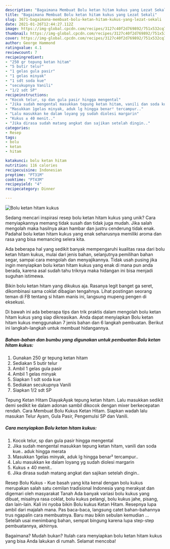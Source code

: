 ```yaml
---
description: "Bagaimana Membuat Bolu ketan hitam kukus yang Lezat Sekali"
title: "Bagaimana Membuat Bolu ketan hitam kukus yang Lezat Sekali"
slug: 3671-bagaimana-membuat-bolu-ketan-hitam-kukus-yang-lezat-sekali
date: 2021-01-26T12:44:27.112Z
image: https://img-global.cpcdn.com/recipes/3127c40f2d769892/751x532cq70/bolu-ketan-hitam-kukus-foto-resep-utama.jpg
thumbnail: https://img-global.cpcdn.com/recipes/3127c40f2d769892/751x532cq70/bolu-ketan-hitam-kukus-foto-resep-utama.jpg
cover: https://img-global.cpcdn.com/recipes/3127c40f2d769892/751x532cq70/bolu-ketan-hitam-kukus-foto-resep-utama.jpg
author: George Hammond
ratingvalue: 4.1
reviewcount: 7
recipeingredient:
- "250 gr tepung ketan hitam"
- "5 butir telur"
- "1 gelas gula pasir"
- "1 gelas minyak"
- "1 sdt soda kue"
- "secukupnya Vanili"
- "1/2 sdt SP"
recipeinstructions:
- "Kocok telur, sp dan gula pasir hingga mengental"
- "Jika sudah mengental masukkan tepung ketan hitam, vanili dan soda kue.. aduk hingga merata"
- "Masukkan 1gelas minyak, aduk lg hingga benar² tercampur.."
- "Lalu masukkan ke dalam loyang yg sudah diolesi margarin"
- "Kukus ± 40 menit.."
- "Jika dirasa sudah matang angkat dan sajikan setelah dingin.."
categories:
- Resep
tags:
- bolu
- ketan
- hitam

katakunci: bolu ketan hitam 
nutrition: 116 calories
recipecuisine: Indonesian
preptime: "PT31M"
cooktime: "PT43M"
recipeyield: "4"
recipecategory: Dinner

---
```



![Bolu ketan hitam kukus](https://img-global.cpcdn.com/recipes/3127c40f2d769892/751x532cq70/bolu-ketan-hitam-kukus-foto-resep-utama.jpg)

Sedang mencari inspirasi resep bolu ketan hitam kukus yang unik? Cara menyiapkannya memang tidak susah dan tidak juga mudah. Jika salah mengolah maka hasilnya akan hambar dan justru cenderung tidak enak. Padahal bolu ketan hitam kukus yang enak seharusnya memiliki aroma dan rasa yang bisa memancing selera kita.

Ada beberapa hal yang sedikit banyak mempengaruhi kualitas rasa dari bolu ketan hitam kukus, mulai dari jenis bahan, selanjutnya pemilihan bahan segar, sampai cara mengolah dan menyajikannya. Tidak usah pusing jika ingin menyiapkan bolu ketan hitam kukus yang enak di mana pun anda berada, karena asal sudah tahu triknya maka hidangan ini bisa menjadi suguhan istimewa.

Bikin bolu ketan hitam yang dikukus aja. Rasanya legit banget ga seret, dikombinasi sama coklat dibagian tengahnya. Lihat postingan seorang teman di FB tentang si hitam manis ini, langsung mupeng pengen di eksekusi.


Di bawah ini ada beberapa tips dan trik praktis dalam mengolah bolu ketan hitam kukus yang siap dikreasikan. Anda dapat menyiapkan Bolu ketan hitam kukus menggunakan 7 jenis bahan dan 6 langkah pembuatan. Berikut ini langkah-langkah untuk membuat hidangannya.

<!--inarticleads1-->

##### Bahan-bahan dan bumbu yang digunakan untuk pembuatan Bolu ketan hitam kukus:

1. Gunakan 250 gr tepung ketan hitam
1. Sediakan 5 butir telur
1. Ambil 1 gelas gula pasir
1. Ambil 1 gelas minyak
1. Siapkan 1 sdt soda kue
1. Sediakan secukupnya Vanili
1. Siapkan 1/2 sdt SP


Tepung Ketan Hitam DiayakAyak tepung ketan hitam. Lalu masukkan sedikit demi sedikit ke dalam adonan sambil dikocok dengan mixer berkecepatan rendah. Cara Membuat Bolu Kukus Ketan Hitam. Siapkan wadah lalu masukan Telur Ayam, Gula Pasir, Pengemulsi SP dan Vanili. 

<!--inarticleads2-->

##### Cara menyiapkan Bolu ketan hitam kukus:

1. Kocok telur, sp dan gula pasir hingga mengental
1. Jika sudah mengental masukkan tepung ketan hitam, vanili dan soda kue.. aduk hingga merata
1. Masukkan 1gelas minyak, aduk lg hingga benar² tercampur..
1. Lalu masukkan ke dalam loyang yg sudah diolesi margarin
1. Kukus ± 40 menit..
1. Jika dirasa sudah matang angkat dan sajikan setelah dingin..


Resep Bolu Kukus - Kue basah yang kita kenal dengan bolu kukus merupakan salah satu cemilan tradisional Indonesia yang merakyat dan digemari oleh masyarakat Tanah Ada banyak variasi bolu kukus yang dibuat, misalnya rasa coklat, bolu kukus pelangi, bolu kukus jahe, pisang, dan lain-lain. Kali ini nyoba bikin Bolu kukus Ketan Hitam. Resepnya lupa ambil dari majalah mana. Pas baca-baca, langsung catet bahan-bahannya trus ngapalin cara membuatnya. Baru mau bikin sebulan kemudian … Setelah usai menimbang bahan, sempat bingung karena lupa step-step pembuatannya, akhirnya. 

Bagaimana? Mudah bukan? Itulah cara menyiapkan bolu ketan hitam kukus yang bisa Anda lakukan di rumah. Selamat mencoba!
